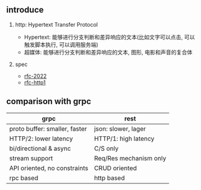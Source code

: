 ## introduce

1. http: Hypertext Transfer Protocol

   - Hypertext: 能够进行分支判断和差异响应的文本(比如文字可以点击, 可以触发脚本执行, 可以调用服务端)
   - 超媒体: 能够进行分支判断和差异响应的文本, 图形, 电影和声音的复合体

2. spec

   - [rfc-2022](https://www.ietf.org/rfc/rfc9110.txt)
   - [rfc-http1](https://datatracker.ietf.org/doc/html/rfc7231#section-6.3.2)

## comparison with grpc

| grpc                          | rest                   |
| ----------------------------- | ---------------------- |
| proto buffer: smaller, faster | json: slower, lager    |
| HTTP/2: lower latency         | HTTP/1: high latency   |
| bi/directional & async        | C/S only               |
| stream support                | Req/Res mechanism only |
| API oriented, no constraints  | CRUD oriented          |
| rpc based                     | http based             |
